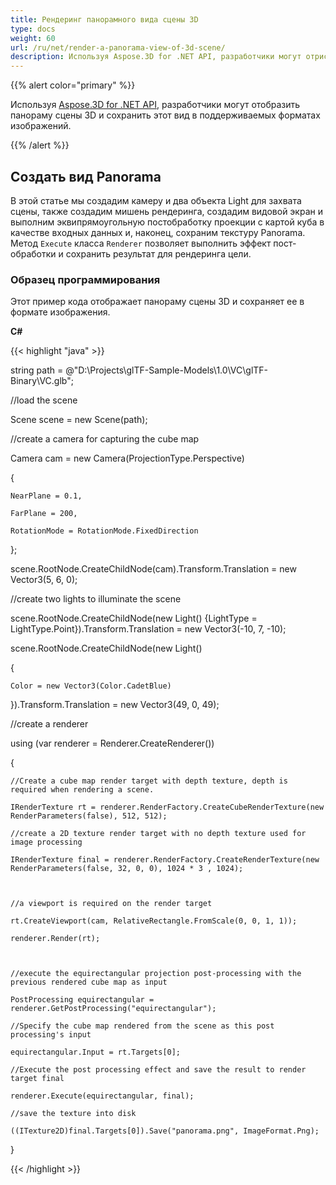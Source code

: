 ```yaml
---
title: Рендеринг панорамного вида сцены 3D
type: docs
weight: 60
url: /ru/net/render-a-panorama-view-of-3d-scene/
description: Используя Aspose.3D for .NET API, разработчики могут отрисовывать панораму сцены 3D и сохранять этот вид в поддерживаемых форматах изображений.
---
```

{{% alert color="primary" %}}

Используя [Aspose.3D for .NET API](https://products.aspose.com/3d/net/), разработчики могут отобразить панораму сцены 3D и сохранить этот вид в поддерживаемых форматах изображений.

{{% /alert %}}
##  **Создать вид Panorama**
В этой статье мы создадим камеру и два объекта Light для захвата сцены, также создадим мишень рендеринга, создадим видовой экран и выполним эквипрямоугольную постобработку проекции с картой куба в качестве входных данных и, наконец, сохраним текстуру Panorama. Метод `Execute` класса `Renderer` позволяет выполнить эффект пост-обработки и сохранить результат для рендеринга цели.
###  **Образец программирования**
Этот пример кода отображает панораму сцены 3D и сохраняет ее в формате изображения.

**C#**

{{< highlight "java" >}}

 string path = @"D:\Projects\glTF-Sample-Models\1.0\VC\glTF-Binary\VC.glb";

//load the scene

Scene scene = new Scene(path);

//create a camera for capturing the cube map

Camera cam = new Camera(ProjectionType.Perspective)

{

    NearPlane = 0.1,

    FarPlane = 200,

    RotationMode = RotationMode.FixedDirection

};

scene.RootNode.CreateChildNode(cam).Transform.Translation = new Vector3(5, 6, 0);



//create two lights to illuminate the scene

scene.RootNode.CreateChildNode(new Light() {LightType = LightType.Point}).Transform.Translation = new Vector3(-10, 7, -10);

scene.RootNode.CreateChildNode(new Light()

{

    Color = new Vector3(Color.CadetBlue)

}).Transform.Translation = new Vector3(49, 0, 49);

//create a renderer

using (var renderer = Renderer.CreateRenderer())

{

    //Create a cube map render target with depth texture, depth is required when rendering a scene.

    IRenderTexture rt = renderer.RenderFactory.CreateCubeRenderTexture(new RenderParameters(false), 512, 512);

    //create a 2D texture render target with no depth texture used for image processing

    IRenderTexture final = renderer.RenderFactory.CreateRenderTexture(new RenderParameters(false, 32, 0, 0), 1024 * 3 , 1024);



    //a viewport is required on the render target

    rt.CreateViewport(cam, RelativeRectangle.FromScale(0, 0, 1, 1));

    renderer.Render(rt);



    //execute the equirectangular projection post-processing with the previous rendered cube map as input

    PostProcessing equirectangular = renderer.GetPostProcessing("equirectangular");

    //Specify the cube map rendered from the scene as this post processing's input

    equirectangular.Input = rt.Targets[0];

    //Execute the post processing effect and save the result to render target final

    renderer.Execute(equirectangular, final);

    //save the texture into disk

    ((ITexture2D)final.Targets[0]).Save("panorama.png", ImageFormat.Png);

}

{{< /highlight >}}
